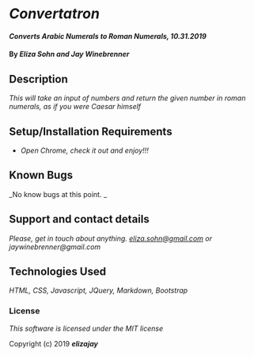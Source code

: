 # _Convertatron_

#### _Converts Arabic Numerals to Roman Numerals, 10.31.2019_

#### By _**Eliza Sohn and Jay Winebrenner**_

## Description

_This will take an input of numbers and return the given number in roman numerals, as if you were Caesar himself_

## Setup/Installation Requirements

* _Open Chrome, check it out and enjoy!!!_


## Known Bugs

_No know bugs at this point. _

## Support and contact details

_Please, get in touch about anything. eliza.sohn@gmail.com or jaywinebrenner@gmail.com_

## Technologies Used

_HTML, CSS, Javascript, JQuery, Markdown, Bootstrap_



### License

*This software is licensed under the MIT license*

Copyright (c) 2019 **_elizajay_**
